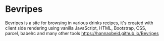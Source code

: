 # Bevripes 
Bevripes is a site for browsing in various drinks recipes, it's created with client side rendering using vanilla JavaScript, HTML, Bootstrap, CSS, parcel, babelrc and many other tools 
https://hannaobeid.github.io/Bevripes
